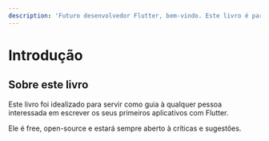 ```yaml
---
description: 'Futuro desenvolvedor Flutter, bem-vindo. Este livro é para você :)'
---
```


# Introdução



## Sobre este livro

Este livro foi idealizado para servir como guia à qualquer pessoa interessada em escrever os seus primeiros aplicativos com Flutter. 

Ele é free, open-source e estará sempre aberto à críticas e sugestões.     



 

